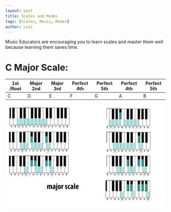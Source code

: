 ```yaml
---
layout: post
title: Scales and Modes
tags: [Scales, Music, Modes]
author: Luis
---
```

Music Educators are encouraging you to learn scales and master them well because learning them saves time.

# C Major Scale:

1st  /Root | Major 2nd | Major 3rd  | Perfect 4th | Perfect 5th | Perfect 4th | Perfect 5th |
----------- | ------------- | ----------- | ------------- | ----------- | ------------- | -----------
C  | D | E  | F | G | A | B |

[![Modes](/assets/img/MusicEducation/Major_scale.jpg)](https://learningmusic.ableton.com/advanced-topics/modes.html "Redirect to Modes")

